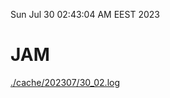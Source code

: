 Sun Jul 30 02:43:04 AM EEST 2023
# JAM
<a href='./cache/202307/30_02.log'>./cache/202307/30_02.log</a>
